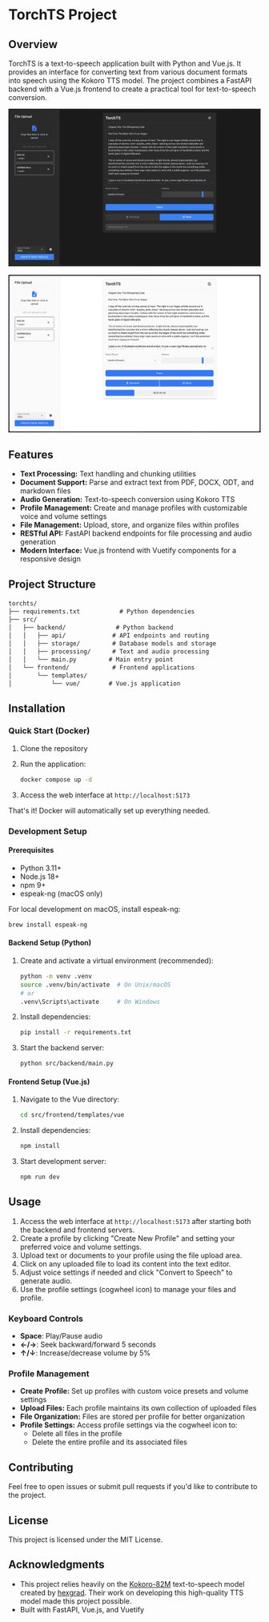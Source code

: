 # TorchTS Project

## Overview

TorchTS is a text-to-speech application built with Python and Vue.js. It provides an interface for converting text from various document formats into speech using the Kokoro TTS model. The project combines a FastAPI backend with a Vue.js frontend to create a practical tool for text-to-speech conversion.

![Dark Mode](img/dark_mode.png)

![Light Mode](img/light_mode.png)

## Features

- **Text Processing:** Text handling and chunking utilities
- **Document Support:** Parse and extract text from PDF, DOCX, ODT, and markdown files
- **Audio Generation:** Text-to-speech conversion using Kokoro TTS
- **Profile Management:** Create and manage profiles with customizable voice and volume settings
- **File Management:** Upload, store, and organize files within profiles
- **RESTful API:** FastAPI backend endpoints for file processing and audio generation
- **Modern Interface:** Vue.js frontend with Vuetify components for a responsive design

## Project Structure

```
torchts/
├── requirements.txt           # Python dependencies
├── src/
│   ├── backend/              # Python backend
│   │   ├── api/             # API endpoints and routing
│   │   ├── storage/         # Database models and storage
│   │   ├── processing/      # Text and audio processing
│   │   └── main.py         # Main entry point
│   └── frontend/            # Frontend applications
│       └── templates/
│           └── vue/        # Vue.js application
```

## Installation

### Quick Start (Docker)

1. Clone the repository

2. Run the application:
   ```bash
   docker compose up -d
   ```
3. Access the web interface at `http://localhost:5173`

That's it! Docker will automatically set up everything needed.

### Development Setup

#### Prerequisites
- Python 3.11+
- Node.js 18+
- npm 9+
- espeak-ng (macOS only)

For local development on macOS, install espeak-ng:
```bash
brew install espeak-ng
```

#### Backend Setup (Python)

1. Create and activate a virtual environment (recommended):
   ```bash
   python -m venv .venv
   source .venv/bin/activate  # On Unix/macOS
   # or
   .venv\Scripts\activate     # On Windows
   ```
2. Install dependencies:
   ```bash
   pip install -r requirements.txt
   ```
3. Start the backend server:
   ```bash
   python src/backend/main.py
   ```

#### Frontend Setup (Vue.js)

1. Navigate to the Vue directory:
   ```bash
   cd src/frontend/templates/vue
   ```
2. Install dependencies:
   ```bash
   npm install
   ```
3. Start development server:
   ```bash
   npm run dev
   ```

## Usage

1. Access the web interface at `http://localhost:5173` after starting both the backend and frontend servers.
2. Create a profile by clicking "Create New Profile" and setting your preferred voice and volume settings.
3. Upload text or documents to your profile using the file upload area.
4. Click on any uploaded file to load its content into the text editor.
5. Adjust voice settings if needed and click "Convert to Speech" to generate audio.
6. Use the profile settings (cogwheel icon) to manage your files and profile.

### Keyboard Controls

- **Space**: Play/Pause audio
- **←/→**: Seek backward/forward 5 seconds
- **↑/↓**: Increase/decrease volume by 5%

### Profile Management

- **Create Profile:** Set up profiles with custom voice presets and volume settings
- **Upload Files:** Each profile maintains its own collection of uploaded files
- **File Organization:** Files are stored per profile for better organization
- **Profile Settings:** Access profile settings via the cogwheel icon to:
  - Delete all files in the profile
  - Delete the entire profile and its associated files

## Contributing

Feel free to open issues or submit pull requests if you'd like to contribute to the project.

## License

This project is licensed under the MIT License.

## Acknowledgments

- This project relies heavily on the [Kokoro-82M](https://github.com/hexgrad/kokoro) text-to-speech model created by [hexgrad](https://huggingface.co/hexgrad/Kokoro-82M). Their work on developing this high-quality TTS model made this project possible.
- Built with FastAPI, Vue.js, and Vuetify
